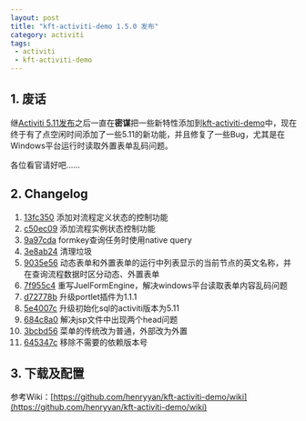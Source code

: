 ```yaml
---
layout: post
title: "kft-activiti-demo 1.5.0 发布"
category: activiti
tags:
 - activiti
 - kft-activiti-demo
---
```


## 1. 废话

继[Activiti 5.11发布](/activiti/2012/12/05/activiti-5-11-release.html)之后一直在**密谋**把一些新特性添加到[kft-activiti-demo](/activiti/2012/05/26/kft-activiti-demo.html)中，现在终于有了点空闲时间添加了一些5.11的新功能，并且修复了一些Bug，尤其是在Windows平台运行时读取外置表单乱码问题。

各位看官请好吧……

## 2. Changelog

1. [13fc350](https://github.com/henryyan/kft-activiti-demo/commit/13fc3503154219c90ca9bf74cc209e85a9c0aa9f) 添加对流程定义状态的控制功能
2. [c50ec09](https://github.com/henryyan/kft-activiti-demo/commit/c50ec096bbf66cd08509cb0733bd503ad3373dc6) 添加流程实例状态控制功能
3. [9a97cda](https://github.com/henryyan/kft-activiti-demo/commit/9a97cda5e2c177c80b1575d9b51a2e7f048a8a82) formkey查询任务时使用native query
4. [3e8ab24](https://github.com/henryyan/kft-activiti-demo/commit/3e8ab246ba6e84708813952f94a675692f76e55a) 清理垃圾
5. [9035e56](https://github.com/henryyan/kft-activiti-demo/commit/9035e5656ff595e6d18944bda093a21994c1b293) 动态表单和外置表单的运行中列表显示的当前节点的英文名称，并在查询流程数据时区分动态、外置表单
6. [7f955c4](https://github.com/henryyan/kft-activiti-demo/commit/7f955c487f246d1d10f462eb2741d0ca3c67c4c8) 重写JuelFormEngine，解决windows平台读取表单内容乱码问题
7. [d72778b](https://github.com/henryyan/kft-activiti-demo/commit/d72778bcdabbb9d14748a81f8db4299ad7b25e96) 升级portlet插件为1.1.1
8. [5e4007c](https://github.com/henryyan/kft-activiti-demo/commit/5e4007c632e1fc2e1790f9867acf70c66290adb1) 升级初始化sql的activiti版本为5.11
9. [684c8a0](https://github.com/henryyan/kft-activiti-demo/commit/684c8a052be198f3c1d1439dff0f4486c1145548) 解决jsp文件中出现两个head问题
10. [3bcbd56](https://github.com/henryyan/kft-activiti-demo/commit/3bcbd5647c7958ee1f4358cd379064f992ba8221) 菜单的传统改为普通，外部改为外置
11. [645347c](https://github.com/henryyan/kft-activiti-demo/commit/645347c55fa067f39161fb99bf5a18eda4034247) 移除不需要的依赖版本号

## 3. 下载及配置

参考Wiki：[https://github.com/henryyan/kft-activiti-demo/wiki](https://github.com/henryyan/kft-activiti-demo/wiki)